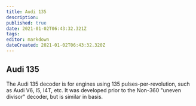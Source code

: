 ```yaml
---
title: Audi 135
description: 
published: true
date: 2021-01-02T06:43:32.321Z
tags: 
editor: markdown
dateCreated: 2021-01-02T06:43:32.320Z
---
```


## Audi 135

The Audi 135 decoder is for engines using 135 pulses-per-revolution, such as Audi V6, I5, I4T, etc. It was developed prior to the Non-360 "uneven divisor" decoder, but is similar in basis.